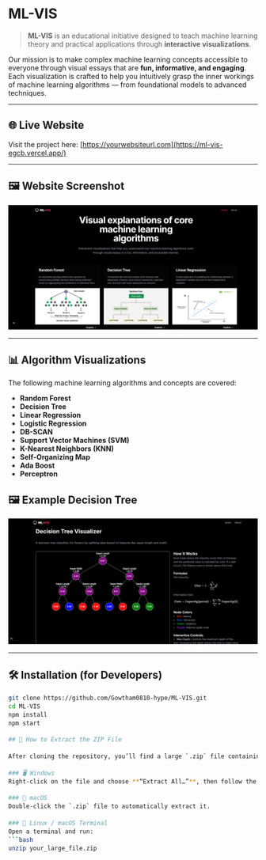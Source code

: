 # ML-VIS

> **ML-VIS** is an educational initiative designed to teach machine learning theory and practical applications through **interactive visualizations**.

Our mission is to make complex machine learning concepts accessible to everyone through visual essays that are **fun, informative, and engaging**. Each visualization is crafted to help you intuitively grasp the inner workings of machine learning algorithms — from foundational models to advanced techniques.

---

## 🌐 Live Website

Visit the project here: [https://yourwebsiteurl.com](https://ml-vis-egcb.vercel.app/)

---

## 🖼️ Website Screenshot 

![ML-VIS Website Screenshot](./assets/main.png)


---

## 📊 Algorithm Visualizations

The following machine learning algorithms and concepts are covered:

-  **Random Forest**
-  **Decision Tree**
-  **Linear Regression**
-  **Logistic Regression**
-  **DB-SCAN**
-  **Support Vector Machines (SVM)**
-  **K-Nearest Neighbors (KNN)**
-  **Self-Organizing Map**
-  **Ada Boost**
-  **Perceptron**

## 🖼️ Example Decision Tree

![ML-VIS Website Screenshot](./assets/ex.png)


---

## 🛠️ Installation (for Developers)

```bash
git clone https://github.com/Gowtham0810-hype/ML-VIS.git
cd ML-VIS
npm install
npm start

## 📂 How to Extract the ZIP File

After cloning the repository, you’ll find a large `.zip` file containing key resources or visualizations. You need to extract it to use the contents.

### 🖥️ Windows
Right-click on the file and choose **“Extract All…”**, then follow the prompts.

### 🍎 macOS
Double-click the `.zip` file to automatically extract it.

### 🐧 Linux / macOS Terminal
Open a terminal and run:
```bash
unzip your_large_file.zip

